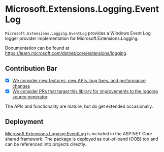 # Microsoft.Extensions.Logging.EventLog

`Microsoft.Extensions.Logging.EventLog` provides a Windows Event Log logger provider implementation for Microsoft.Extensions.Logging.

Documentation can be found at https://learn.microsoft.com/dotnet/core/extensions/logging.

## Contribution Bar
- [x] [We consider new features, new APIs, bug fixes, and performance changes](../../libraries/README.md#primary-bar)
- [x] [We consider PRs that target this library for improvements to the logging source generator](../../libraries/README.md#secondary-bars)

The APIs and functionality are mature, but do get extended occasionally.

## Deployment
[Microsoft.Extensions.Logging.EventLog](https://www.nuget.org/packages/Microsoft.Extensions.Logging.EventLog) is included in the ASP.NET Core shared framework. The package is deployed as out-of-band (OOB) too and can be referenced into projects directly.